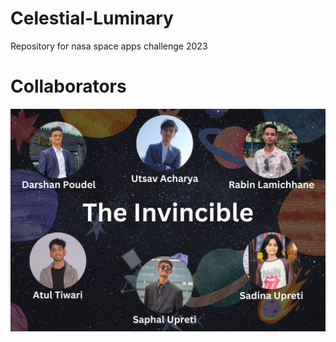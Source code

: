 # Celestial-Luminary
Repository for nasa space apps challenge 2023

# Collaborators
![Sadina Upretii, Saphal Upreti, Utsav Acharya, Darshan Paudel, Rabin Lamichanne, Atul Tiwari](./collaborators.jpg)
